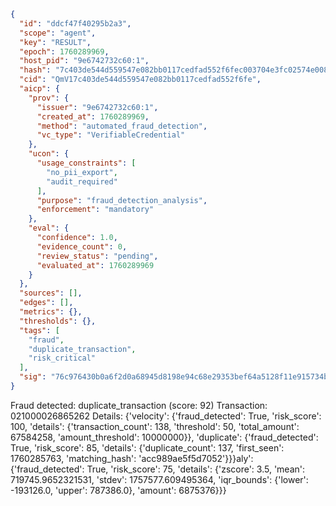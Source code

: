 ```json
{
  "id": "ddcf47f40295b2a3",
  "scope": "agent",
  "key": "RESULT",
  "epoch": 1760289969,
  "host_pid": "9e6742732c60:1",
  "hash": "7c403de544d559547e082bb0117cedfad552f6fec003704e3fc02574e008c68b",
  "cid": "QmV17c403de544d559547e082bb0117cedfad552f6fe",
  "aicp": {
    "prov": {
      "issuer": "9e6742732c60:1",
      "created_at": 1760289969,
      "method": "automated_fraud_detection",
      "vc_type": "VerifiableCredential"
    },
    "ucon": {
      "usage_constraints": [
        "no_pii_export",
        "audit_required"
      ],
      "purpose": "fraud_detection_analysis",
      "enforcement": "mandatory"
    },
    "eval": {
      "confidence": 1.0,
      "evidence_count": 0,
      "review_status": "pending",
      "evaluated_at": 1760289969
    }
  },
  "sources": [],
  "edges": [],
  "metrics": {},
  "thresholds": {},
  "tags": [
    "fraud",
    "duplicate_transaction",
    "risk_critical"
  ],
  "sig": "76c976430b0a6f2d0a68945d8198e94c68e29353bef64a5128f11e915734bc37"
}
```

Fraud detected: duplicate_transaction (score: 92)
Transaction: 021000026865262
Details: {'velocity': {'fraud_detected': True, 'risk_score': 100, 'details': {'transaction_count': 138, 'threshold': 50, 'total_amount': 67584258, 'amount_threshold': 10000000}}, 'duplicate': {'fraud_detected': True, 'risk_score': 85, 'details': {'duplicate_count': 137, 'first_seen': 1760285763, 'matching_hash': 'acc989ae5f5d7052'}}}aly': {'fraud_detected': True, 'risk_score': 75, 'details': {'zscore': 3.5, 'mean': 719745.9652321531, 'stdev': 1757577.609495364, 'iqr_bounds': {'lower': -193126.0, 'upper': 787386.0}, 'amount': 6875376}}}